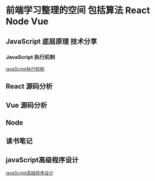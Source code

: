 # 前端学习整理的空间 包括算法 React Node  Vue

## JavaScript 底层原理 技术分享
### JavaScript 执行机制
[javaScript执行机制](./shareList/JavaScript执行机制.md)


## React 源码分析

## Vue 源码分析

## Node 

## 读书笔记
## javaScript高级程序设计
[javaScript高级程序设计](./notes/note.md)